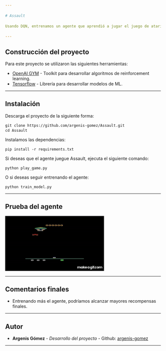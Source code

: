 ```yaml
---

# Assault

Usando DQN, entrenamos un agente que aprendió a jugar el juego de atari Assault.

---
```


## Construcción del proyecto

Para este proyecto se utilizaron las siguientes herramientas:

* [OpenAI GYM](https://gym.openai.com/) - Toolkit para desarrollar algoritmos de reinforcement learning.
* [Tensorflow](https://www.tensorflow.org/) - Librería para desarrollar modelos de ML.

---

## Instalación

Descarga el proyecto de la siguiente forma:

```
git clone https://github.com/argenis-gomez/Assault.git
cd Assault
```

Instalamos las dependencias:

```
pip install -r requirements.txt
```

Si deseas que el agente juegue Assault, ejecuta el siguiente comando:

```
python play_game.py
```

O si deseas seguir entrenando el agente:

```
python train_model.py
```

---

## Prueba del agente

![Agente](Video/Assault.gif "Agente")

---

## Comentarios finales

* Entrenando más el agente, podríamos alcanzar mayores recompensas finales.
  
---

## Autor

* **Argenis Gómez** - *Desarrollo del proyecto* - Github: [argenis-gomez](https://github.com/argenis-gomez)

---
